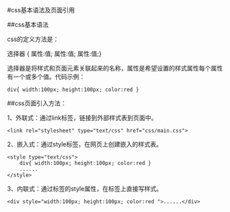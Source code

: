 #css基本语法及页面引用


##css基本语法

css的定义方法是：

选择器 { 属性:值; 属性:值; 属性:值;}

选择器是将样式和页面元素关联起来的名称，属性是希望设置的样式属性每个属性有一个或多个值。代码示例：

```
div{ width:100px; height:100px; color:red }
```


##css页面引入方法：

1、外联式：通过link标签，链接到外部样式表到页面中。

```
<link rel="stylesheet" type="text/css" href="css/main.css">
```


2、嵌入式：通过style标签，在网页上创建嵌入的样式表。

```
<style type="text/css">
    div{ width:100px; height:100px; color:red }
    ......
</style>
```
3、内联式：通过标签的style属性，在标签上直接写样式。

```
<div style="width:100px; height:100px; color:red ">......</div>
```

